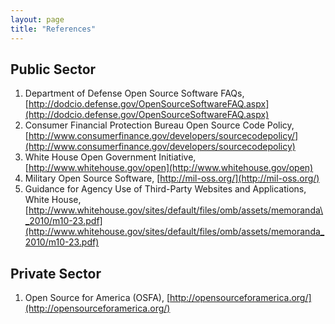 ```yaml
---
layout: page
title: "References"
---
```



## Public Sector
1. Department of Defense Open Source Software FAQs, [http://dodcio.defense.gov/OpenSourceSoftwareFAQ.aspx](http://dodcio.defense.gov/OpenSourceSoftwareFAQ.aspx)
1. Consumer Financial Protection Bureau Open Source Code Policy,[http://www.consumerfinance.gov/developers/sourcecodepolicy/](http://www.consumerfinance.gov/developers/sourcecodepolicy)
1. White House Open Government Initiative,[http://www.whitehouse.gov/open](http://www.whitehouse.gov/open)
1. Military Open Source Software, [http://mil-oss.org/](http://mil-oss.org/)
1. Guidance for Agency Use of Third-Party Websites and Applications, White House, [http://www.whitehouse.gov/sites/default/files/omb/assets/memoranda\_2010/m10-23.pdf](http://www.whitehouse.gov/sites/default/files/omb/assets/memoranda_2010/m10-23.pdf)


## Private Sector
1. Open Source for America (OSFA), [http://opensourceforamerica.org/](http://opensourceforamerica.org/)
